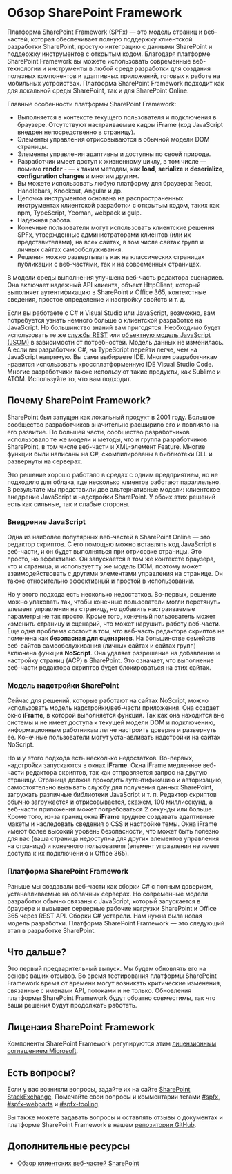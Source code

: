 # <a name="overview-of-the-sharepoint-framework"></a>Обзор SharePoint Framework

Платформа SharePoint Framework (SPFx) — это модель страниц и веб-частей, которая обеспечивает полную поддержку клиентской разработки SharePoint, простую интеграцию с данными SharePoint и поддержку инструментов с открытым кодом. Благодаря платформе SharePoint Framework вы можете использовать современные веб-технологии и инструменты в любой среде разработки для создания полезных компонентов и адаптивных приложений, готовых к работе на мобильных устройствах. Платформа SharePoint Framework подходит как для локальной среды SharePoint, так и для SharePoint Online.
 
Главные особенности платформы SharePoint Framework:

* Выполняется в контексте текущего пользователя и подключения в браузере. Отсутствуют настраиваемые кадры iFrame (код JavaScript внедрен непосредственно в страницу).
* Элементы управления отрисовываются в обычной модели DOM страницы.
* Элементы управления адаптивны и доступны по своей природе.
* Разработчик имеет доступ к жизненному циклу, в том числе — помимо **render** -   — к таким методам, как **load**, **serialize** и **deserialize**, **configuration changes** и многим другим.
* Вы можете использовать  любую платформу для браузера: React, Handlebars, Knockout, Angular и др.
* Цепочка инструментов основана на распространенных инструментах клиентской разработки с открытым кодом, таких как npm, TypeScript, Yeoman, webpack и gulp.
* Надежная работа.
* Конечные пользователи могут использовать клиентские решения SPFx, утвержденные администраторами клиентов (или их представителями), на всех сайтах, в том числе сайтах групп и личных сайтах самообслуживания. 
* Решения можно развертывать как на классических страницах публикации с веб-частями, так и на современных страницах.
 
В модели среды выполнения улучшена веб-часть редактора сценариев. Она включает надежный API клиента, объект HttpClient, который выполняет аутентификацию в SharePoint и Office 365, контекстные сведения, простое определение и настройку свойств и т. д. 

Если вы работаете с C# и Visual Studio или JavaScript, возможно, вам потребуется узнать немного больше о клиентской разработке на JavaScript. Но большинство знаний вам пригодятся. Необходимо будет использовать те же [службы REST](https://msdn.microsoft.com/en-us/library/office/jj860569.aspx) или [объектную модель JavaScript (JSOM)](https://msdn.microsoft.com/en-us/library/office/jj193034.aspx) в зависимости от потребностей. Модель данных не изменилась. А если вы разработчик C#, на TypeScript перейти легче, чем на JavaScript напрямую. Вы сами выбираете IDE. Многим разработчикам нравится использовать кроссплатформенную IDE Visual Studio Code. Многие разработчики также используют такие продукты, как Sublime и ATOM. Используйте то, что вам подходит.

## <a name="why-the-sharepoint-framework"></a>Почему SharePoint Framework?

SharePoint был запущен как локальный продукт в 2001 году. Большое сообщество разработчиков значительно расширило его и повлияло на его развитие. По большей части, сообщество разработчиков использовало те же модели и методы, что и группа разработчиков SharePoint, в том числе веб-части и XML-элемент Feature. Многие функции были написаны на C#, скомпилированы в библиотеки DLL и развернуты на серверах.
 
Это решение хорошо работало в средах с одним предприятием, но не подходило для облака, где несколько клиентов работают параллельно. В результате мы представили две альтернативные модели: клиентское внедрение JavaScript и надстройки SharePoint. У обоих этих решений есть как сильные, так и слабые стороны. 

### <a name="javascript-injection"></a>Внедрение JavaScript

Одна из наиболее популярных веб-частей в SharePoint Online — это редактор скриптов. С его помощью можно вставлять код JavaScript в веб-части, и он будет выполняться при отрисовке страницы. Это просто, но эффективно. Он запускается в том же контексте браузера, что и страница, и использует ту же модель DOM, поэтому может взаимодействовать с другими элементами управления на странице.  Он также относительно эффективный и простой в использовании. 

Но у этого подхода есть несколько недостатков. Во-первых, решение можно упаковать так, чтобы конечные пользователи могли перетянуть элемент управления на страницу, но добавить настраиваемые параметры не так просто. Кроме того, конечный пользователь может изменить страницу и сценарий, что может нарушить работу веб-части. Еще одна проблема состоит в том, что веб-часть редактора скриптов не помечена как **безопасная для сценариев**.  На большинстве семейств веб-сайтов самообслуживания (личных сайтах и сайтах групп) включена функция **NoScript**. Она удаляет разрешение на добавление и настройку страниц (ACP) в SharePoint. Это означает, что выполнение веб-части редактора скриптов будет блокироваться на этих сайтах.  

### <a name="sharepoint-add-in-model"></a>Модель надстройки SharePoint

Сейчас для решений, которые работают на сайтах NoScript, можно использовать модель надстройки/веб-части приложения. Она создает окно **iFrame**, в которой выполняется функция. Так как она находится вне системы и не имеет доступа к текущей модели DOM и подключению, информационным работникам легче настроить доверие и развернуть ее. Конечные пользователи могут устанавливать надстройки на сайтах NoScript. 

Но и у этого подхода есть несколько недостатков. Во-первых, надстройки запускаются в окнах **iFrame**. Окна iFrame медленнее веб-части редактора скриптов, так как отправляется запрос на другую страницу. Страница должна проходить аутентификацию и авторизацию, самостоятельно вызывать службу для получения данных SharePoint, загружать различные библиотеки JavaScript и т. п. Редактор скриптов обычно загружается и отрисовывается, скажем, 100 миллисекунд, а веб-части приложения может потребоваться 2 секунды или больше. Кроме того, из-за границ окна **iFrame** труднее создавать адаптивные макеты и наследовать сведения о CSS и настройке темы. Окна iFrame имеют более высокий уровень безопасности, что может быть полезно для вас (ваша страница недоступна для других элементов управления на странице) и конечного пользователя (элемент управления не имеет доступа к их подключению к Office 365).


### <a name="sharepoint-framework"></a>Платформа SharePoint Framework 

Раньше мы создавали веб-части как сборки C# с полным доверием, устанавливаемые на облачных серверах. Но современные модели разработки обычно связаны с JavaScript, который запускается в браузере и вызывает серверные рабочие нагрузки SharePoint и Office 365 через REST API. Сборки C# устарели. Нам нужна была новая модель разработки. Платформа SharePoint Framework — это следующий этап в разработке SharePoint.

## <a name="whats-next"></a>Что дальше?

Это первый предварительный выпуск. Мы будем обновлять его на основе ваших отзывов. Во время тестирования платформы SharePoint Framework время от времени могут возникать критические изменения, связанные с именами API, потоками и не только. Обновления платформы SharePoint Framework будут обратно совместимы, так что ваши решения будут продолжать работать.

## <a name="sharepoint-framework-license"></a>Лицензия SharePoint Framework

Компоненты SharePoint Framework регулируются этим [лицензионным соглашением Microsoft](https://github.com/SharePoint/sp-dev-docs/blob/master/Microsoft%20Sharepoint%20Framework%20Preview%20EULA.DOCX).

## <a name="questions"></a>Есть вопросы?

Если у вас возникли вопросы, задайте их на сайте [SharePoint StackExchange](http://sharepoint.stackexchange.com/). Помечайте свои вопросы и комментарии тегами [#spfx](http://sharepoint.stackexchange.com/tags/spfx/), [#spfx-webparts](http://sharepoint.stackexchange.com/tags/spfx-webparts/) и [#spfx-tooling](http://sharepoint.stackexchange.com/tags/spfx-tooling/). 

Вы также можете задавать вопросы и оставлять отзывы о документах и платформе SharePoint Framework в нашем [репозитории GitHub](https://github.com/SharePoint/sp-dev-docs/issues).

## <a name="additional-resources"></a>Дополнительные ресурсы

- [Обзор клиентских веб-частей SharePoint](./web-parts/overview-client-side-web-parts)

